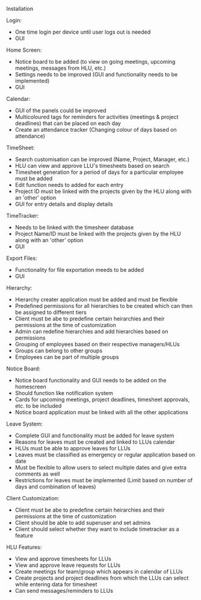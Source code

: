 Installation

Login:
- One time login per device until user logs out is needed
- GUI 

Home Screen:
- Notice board to be added (to view on going meetings, upcoming meetings, messages from HLU, etc.)
- Settings needs to be improved (GUI and functionality needs to be implemented)
- GUI

Calendar:
- GUI of the panels could be improved
- Multicoloured tags for reminders for activities (meetings & project deadlines) that can be placed on each day
- Create an attendance tracker (Changing colour of days based on attendance)

TimeSheet:
- Search customisation can be improved (Name, Project, Manager, etc.)
- HLU can view and approve LLU's timesheets based on search 
- Timesheet generation for a period of days for a particular employee must be added
- Edit function needs to added for each entry
- Project ID must be linked with the projects given by the HLU along with an 'other' option
- GUI for entry details and display details

TimeTracker:
- Needs to be linked with the timesheer database
- Project Name/ID must be linked with the projects given by the HLU along with an 'other' option
- GUI

Export Files:
- Functionality for file exportation meeds to be added
- GUI

Hierarchy:
- Hierarchy creater application must be added and must be flexible
- Predefined permissions for all hierarchies to be created which can then be assigned to different tiers
- Client must be abe to predefine certain heirarchies and their permissions at the time of customization 
- Admin can redefine hierarchies and add hierarchies based on permissions
- Grouping of employees based on their respective managers/HLUs
- Groups can belong to other groups
- Employees can be part of multiple groups

Notice Board:
- Notice board functionality and GUI needs to be added on the homescreen
- Should function like notification system
- Cards for upcoming meetings, project deadlines, timesheet approvals, etc. to be included
- Notice board application must be linked with all the other applications 

Leave System:
- Complete GUI and functionality must be added for leave system
- Reasons for leaves must be created and linked to LLUs calendar
- HLUs must be able to approve leaves for LLUs
- Leaves must be classified as emergency or regular application based on date
- Must be flexible to allow users to select multiple dates and give extra comments as well
- Restrictions for leaves must be implemented (Limit based on number of days and combination of leaves)

Client Customization:
- Client must be abe to predefine certain heirarchies and their permissions at the time of customization 
- Client should be able to add superuser and set admins
- Client should select whether they want to include timetracker as a feature

HLU Features:
- View and approve timesheets for LLUs
- View and approve leave requests for LLUs
- Create meetings for team/group which appears in calendar of LLUs
- Create projects and project deadlines from which the LLUs can select while entering data for timesheet
- Can send messages/reminders to LLUs